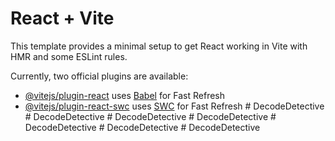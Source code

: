 # React + Vite

This template provides a minimal setup to get React working in Vite with HMR and some ESLint rules.

Currently, two official plugins are available:

- [@vitejs/plugin-react](https://github.com/vitejs/vite-plugin-react/blob/main/packages/plugin-react/README.md) uses [Babel](https://babeljs.io/) for Fast Refresh
- [@vitejs/plugin-react-swc](https://github.com/vitejs/vite-plugin-react-swc) uses [SWC](https://swc.rs/) for Fast Refresh
#   D e c o d e D e t e c t i v e  
 #   D e c o d e D e t e c t i v e  
 #   D e c o d e D e t e c t i v e  
 #   D e c o d e D e t e c t i v e  
 #   D e c o d e D e t e c t i v e  
 #   D e c o d e D e t e c t i v e  
 #   D e c o d e D e t e c t i v e  
 